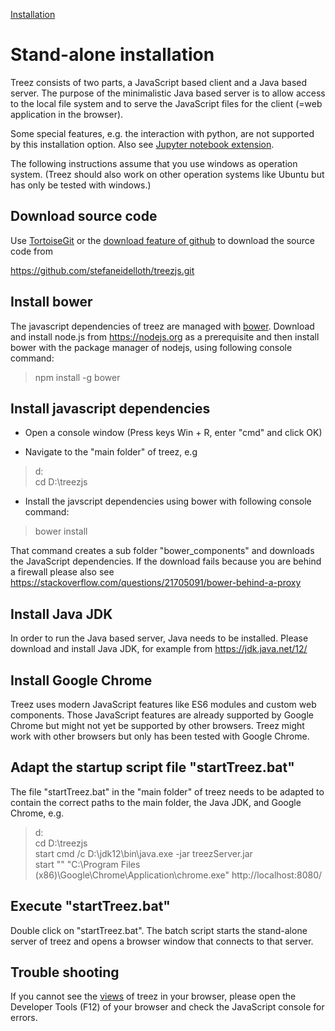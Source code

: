 [Installation](./installation.md)

# Stand-alone installation

Treez consists of two parts, a JavaScript based client and a Java based server. The purpose of the
minimalistic Java based server is to allow access to the local file system and to serve the
JavaScript files for the client (=web application in the browser). 

Some special features, e.g. the interaction with python, are not supported by this installation option.
Also see [Jupyter notebook extension](./jupyterInstallation.md).

The following instructions assume that you use windows as operation system. (Treez should also work
on other operation systems like Ubuntu but has only be tested with windows.) 

## Download source code

Use [TortoiseGit](https://tortoisegit.org/) or the [download feature of github](https://github.com/stefaneidelloth/treezjs/archive/master.zip) to download the source code from

https://github.com/stefaneidelloth/treezjs.git

## Install bower
The javascript dependencies of treez are managed with [bower](https://bower.io/). Download and install node.js
from https://nodejs.org as a prerequisite and then install bower with the package manager
of nodejs, using following console command:

>npm install -g bower

## Install javascript dependencies

* Open a console window (Press keys Win + R, enter "cmd" and click OK) 

* Navigate to the "main folder" of treez, e.g

>d:<br>
>cd D:\treezjs

* Install the javscript dependencies using bower with following console command:

>bower install

That command creates a sub folder "bower_components" and downloads the JavaScript dependencies.
If the download fails because you are behind a firewall please also see 
https://stackoverflow.com/questions/21705091/bower-behind-a-proxy

## Install Java JDK 

In order to run the Java based server, Java needs to be installed. Please download and
install Java JDK, for example from https://jdk.java.net/12/

## Install Google Chrome 

Treez uses modern JavaScript features like ES6 modules and custom web components. Those
JavaScript features are already supported by Google Chrome but might not yet be supported
by other browsers. Treez might work with other browsers but only has been tested with
Google Chrome.

## Adapt the startup script file "startTreez.bat"

The file "startTreez.bat" in the "main folder" of treez needs to be adapted to contain
the correct paths to the main folder, the Java JDK, and Google Chrome, e.g. 

>d:<br>
>cd D:\treezjs<br>
>start cmd /c D:\jdk12\bin\java.exe -jar treezServer.jar<br>
>start "" "C:\Program Files (x86)\Google\Chrome\Application\chrome.exe" http://localhost:8080/

## Execute "startTreez.bat" 

Double click on "startTreez.bat". The batch script starts the stand-alone server of treez and 
opens a browser window that connects to that server. 

## Trouble shooting

If you cannot see the [views](doc/views.md) of treez in your browser, please open the 
Developer Tools (F12) of your browser and check the JavaScript console for errors. 
